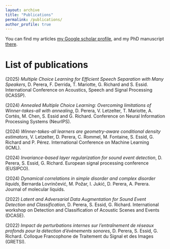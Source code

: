 ```yaml
---
layout: archive
title: "Publications"
permalink: /publications/
author_profile: true
---
```


You can find my articles [my Google scholar profile](https://scholar.google.com/citations?hl=en&user=eyL65OAAAAAJ), and my PhD manuscript [there](https://drive.google.com/file/d/1NfLrypO9INlEpWzLxX5T_ScypGaS0ZBW/view?usp=drive_link).

# List of publications

(2025) *Multiple Choice Learning for Efficient Speech Separation with Many Speakers*, D. Perera, F. Derrida, T. Mariotte, G. Richard and S. Essid. International Conference on Acoustics, Speech and Signal Processing (ICASSP).

(2024) *Annealed Multiple Choice Learning: Overcoming limitations of Winner-takes-all with annealing*, D. Perera, V. Letzelter, T. Mariotte, A. Cortés, M. Chen, S. Essid and G. Richard. Conference on Neural Information Processing Systems (NeurIPS).

(2024) *Winner-takes-all learners are geometry-aware conditional density estimators*, V. Letzelter, D. Perera, C. Rommel, M. Fontaine, S. Essid, G. Richard and P. Pérez. International Conference on Machine Learning (ICML).

(2024) *Invariance-based layer regularization for sound event detection*, D. Perera, S. Essid, G. Richard. European signal processing conference (EUSIPCO).

(2024) *Dynamical correlations in simple disorder and complex disorder liquids*, Bernarda Lovrinčević, M. Požar, I. Jukić, D. Perera, A. Perera. Journal of molecular liquids.

(2022) *Latent and Adversarial Data Augmentation for Sound Event Detection and Classification*, D. Perera, S. Essid, G. Richard. International workshop on Detection and Classification of Acoustic Scenes and Events (DCASE).

(2022) *Impact de perturbations internes sur l’entraînement de réseaux profonds pour la détection d’évènements sonores*, D. Perera, S. Essid, G. Richard. Colloque Francophone de Traitement du Signal et des Images (GRETSI).
